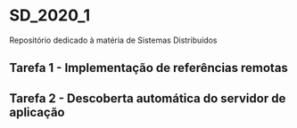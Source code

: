 # SD_2020_1

Repositório dedicado à matéria de Sistemas Distribuídos

## Tarefa 1 - Implementação de referências remotas

## Tarefa 2 - Descoberta automática do servidor de aplicação
